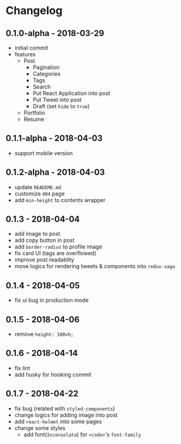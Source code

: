 # Changelog

## 0.1.0-alpha - 2018-03-29
- initial commit
- features
  - Post
    - Pagination
    - Categories
    - Tags
    - Search
    - Put React Application into post
    - Put Tweet into post
    - Draft (set `hide` to `true`)
  - Portfolio
  - Resume

## 0.1.1-alpha - 2018-04-03
- support mobile version

## 0.1.2-alpha - 2018-04-03
- update `READEME.md`
- customize `404` page
- add `min-height` to contents wrapper

## 0.1.3 - 2018-04-04
- add image to post
- add copy button in post
- add `border-radius` to profile image
- fix card UI (tags are overflowed)
- improve post readablity
- move logics for rendering tweets & components into `redux-saga`

## 0.1.4 - 2018-04-05
- fix ui bug in production mode

## 0.1.5 - 2018-04-06
- remove `height: 100vh;`

## 0.1.6 - 2018-04-14
- fix lint
- add husky for hooking commit

## 0.1.7 - 2018-04-22
- fix bug (related with `styled-components`)
- change logics for adding image into post
- add `react-helmet` into some pages
- change some styles
  - add font(`Inconsolata`) for `<code>`'s `font-family`
